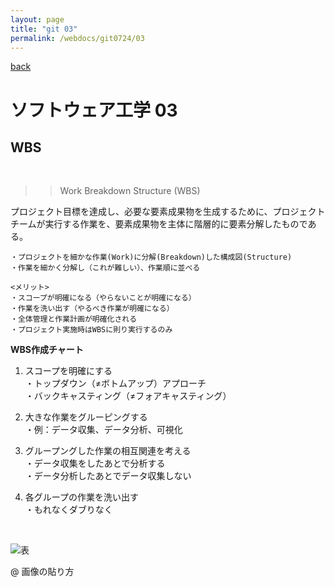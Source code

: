 ```yaml
---
layout: page
title: "git 03"
permalink: /webdocs/git0724/03
---
```


[back](/webdocs/git0724)

# ソフトウェア工学 03

## WBS

<br>

>> Work Breakdown Structure (WBS)

プロジェクト目標を達成し、必要な要素成果物を生成するために、プロジェクトチームが実行する作業を、要素成果物を主体に階層的に要素分解したものである。

```
・プロジェクトを細かな作業(Work)に分解(Breakdown)した構成図(Structure)
・作業を細かく分解し（これが難しい）、作業順に並べる

<メリット>
・スコープが明確になる（やらないことが明確になる）
・作業を洗い出す（やるべき作業が明確になる）
・全体管理と作業計画が明確化される
・プロジェクト実施時はWBSに則り実行するのみ
```

**WBS作成チャート**

1. スコープを明確にする  
・トップダウン（≠ボトムアップ）アプローチ  
・バックキャスティング（≠フォアキャスティング）

2. 大きな作業をグルーピングする  
・例：データ収集、データ分析、可視化

3. グループングした作業の相互関連を考える  
・データ収集をしたあとで分析する  
・データ分析したあとでデータ収集しない  

4. 各グループの作業を洗い出す  
・もれなくダブりなく  

<br>

![表](webdocs/WBS表.png)

@ 画像の貼り方